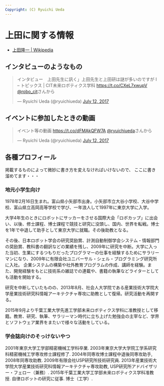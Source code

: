 ```yaml
---
Copyright: (C) Ryuichi Ueda
---
```



# 上田に関する情報

* [上田隆一 | Wikipedia](https://ja.wikipedia.org/wiki/%E4%B8%8A%E7%94%B0%E9%9A%86%E4%B8%80)

## インタビューのようなもの

<blockquote class="twitter-tweet" data-partner="tweetdeck"><p lang="ja" dir="ltr">インタビュー　上田先生に訊く」上田先生と上田研は謎が多いのですが I – トピックス | CIT未来ロボティクス学科 <a href="https://t.co/CXeL7xwupV">https://t.co/CXeL7xwupV</a> <a href="https://twitter.com/robo_cit">@robo_cit</a>さんから</p>&mdash; Ryuichi Ueda (@ryuichiueda) <a href="https://twitter.com/ryuichiueda/status/884945498255183873">July 12, 2017</a></blockquote>
<script async src="//platform.twitter.com/widgets.js" charset="utf-8"></script>

## イベントに参加したときの動画

<blockquote class="twitter-tweet" data-partner="tweetdeck"><p lang="ja" dir="ltr">イベント等の動画 <a href="https://t.co/dFMAkQFW7A">https://t.co/dFMAkQFW7A</a> <a href="https://twitter.com/ryuichiueda">@ryuichiueda</a>さんから</p>&mdash; Ryuichi Ueda (@ryuichiueda) <a href="https://twitter.com/ryuichiueda/status/884946431416557568">July 12, 2017</a></blockquote>
<script async src="//platform.twitter.com/widgets.js" charset="utf-8"></script>

## 各種プロフィール

掲載するものによって微妙に書き方を変えなければいけないので、
ここに書き溜めてます・・・

### 地元小学生向け


1978年2月16日生まれ。富山県小矢部市出身。小矢部市立大谷小学校、大谷中学校、富山県立高岡高等学校で学び、一年浪人して1997年に東京大学に入学。

大学4年生のときにロボットにサッカーをさせる国際大会「ロボカップ」に出会い、以後、修士課程、博士課程で競技と研究に没頭し、国内、世界を転戦。博士を1年で中退して助手として東京大学に就職。その後助教となる。

その後、日本ロボット学会の研究奨励賞、計測自動制御学会システム・情報部門の奨励賞、教科書の翻訳などの業績を残し、2009年に研究を中断。大学に入った当初、生業にするつもりだったプログラマーの仕事を経験するためにサラリーマンになり、2009年に有限会社ユニバーサル・シェル・プログラミング研究所に入社。
企業システムの構築や社外教育プログラムの作成、講師を経験。また、開発経験をもとに技術系の雑誌での連載や、書籍の執筆などライターとしても活動を開始する。

研究を中断していたものの、2013年8月、社会人大学院である産業技術大学院大学産業技術研究科情報アーキテクチャ専攻に助教として復帰。研究活動を再開する。

2015年9月より千葉工業大学先進工学部未来ロボティクス学科に准教授として移籍。教育、研究、執筆、サラリーマン時代に立ち上げた勉強会の主宰など、学界とソフトウェア業界をまたいで様々な活動をしている。


### 学会誌向けのそっけないやつ

2001年東京大学工学部精密機械工学科卒業. 2003年東京大学大学院工学系研究科精密機械工学専攻修士課程修了. 2004年同専攻博士課程中退後同専攻助手, 2008年同専攻助教. 2009年有限会社USP研究所技術研究員. 2013年産業技術大学院大学産業技術研究科情報アーキテクチャ専攻助教, USP研究所アドバイザリー・フェロー（兼務）. 2015年千葉工業大学工学部未来ロボティクス学科准教授. 自律ロボットの研究に従事. 博士（工学）. 
